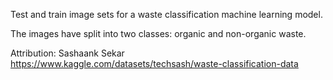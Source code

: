 Test and train image sets for a waste classification machine learning model.

The images have split into two classes: organic and non-organic waste.

Attribution: Sashaank Sekar https://www.kaggle.com/datasets/techsash/waste-classification-data